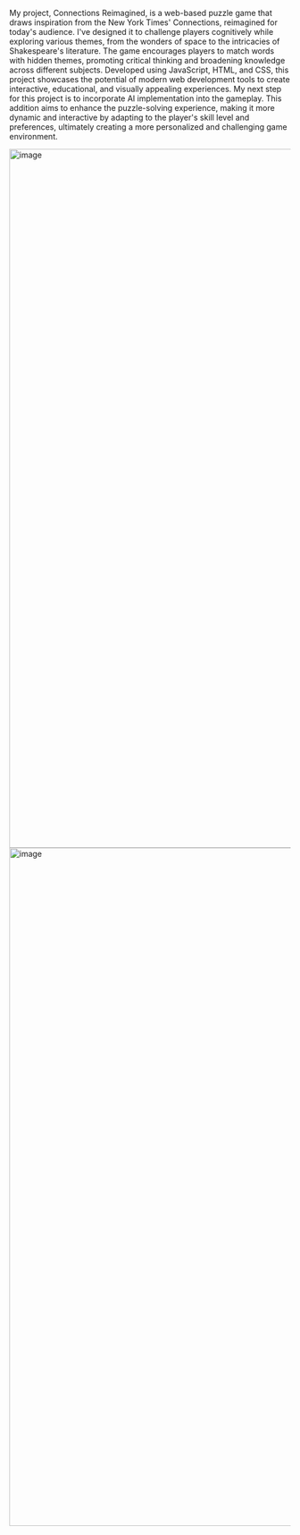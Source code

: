 My project, Connections Reimagined, is a web-based puzzle game that draws inspiration from the New York Times' Connections, reimagined for today's audience. I've designed it to challenge players cognitively while exploring various themes, from the wonders of space to the intricacies of Shakespeare's literature. The game encourages players to match words with hidden themes, promoting critical thinking and broadening knowledge across different subjects. Developed using JavaScript, HTML, and CSS, this project showcases the potential of modern web development tools to create interactive, educational, and visually appealing experiences. My next step for this project is to incorporate AI implementation into the gameplay. This addition aims to enhance the puzzle-solving experience, making it more dynamic and interactive by adapting to the player's skill level and preferences, ultimately creating a more personalized and challenging game environment.









<img width="1250" alt="image" src="https://github.com/vineetshub/Connections/assets/149412951/c9029e7b-e8d3-40b5-a54b-6fa8ff8263a4">
<img width="1213" alt="image" src="https://github.com/vineetshub/Connections/assets/149412951/f071163a-bdf2-41db-8e59-c3688a716855">



